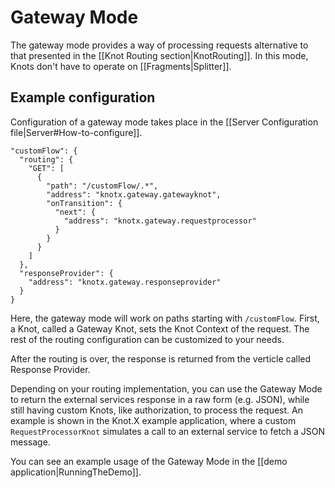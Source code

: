 # Gateway Mode

The gateway mode provides a way of processing requests alternative to that presented in the [[Knot Routing section|KnotRouting]].
In this mode, Knots don't have to operate on [[Fragments|Splitter]].

## Example configuration

Configuration of a gateway mode takes place in the [[Server Configuration file|Server#How-to-configure]].

```
"customFlow": {
  "routing": {
    "GET": [
      {
        "path": "/customFlow/.*",
        "address": "knotx.gateway.gatewayknot",
        "onTransition": {
          "next": {
            "address": "knotx.gateway.requestprocessor"
          }
        }
      }
    ]
  },
  "responseProvider": {
    "address": "knotx.gateway.responseprovider"
  }
}
```

Here, the gateway mode will work on paths starting with `/customFlow`.
First, a Knot, called a Gateway Knot, sets the Knot Context of the request. The rest of the routing configuration can be customized to your needs.

After the routing is over, the response is returned from the verticle called Response Provider.

Depending on your routing implementation, you can use the Gateway Mode to return the external services response
in a raw form (e.g. JSON), while still having custom Knots, like authorization, to process the request.
An example is shown in the Knot.X example application, where a custom `RequestProcessorKnot` simulates a call to an external service to fetch a JSON message.

You can see an example usage of the Gateway Mode in the [[demo application|RunningTheDemo]].
